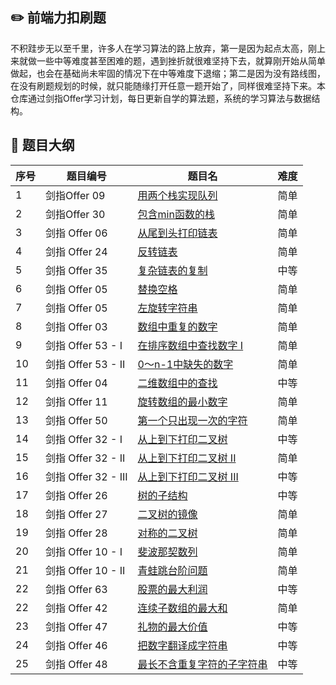 ## :pencil2: 前端力扣刷题
不积跬步无以至千里，许多人在学习算法的路上放弃，第一是因为起点太高，刚上来就做一些中等难度甚至困难的题，遇到挫折就很难坚持下去，就算刚开始从简单做起，也会在基础尚未牢固的情况下在中等难度下退缩；第二是因为没有路线图，在没有刷题规划的时候，就只能随缘打开任意一题开始了，同样很难坚持下来。本仓库通过剑指Offer学习计划，每日更新自学的算法题，系统的学习算法与数据结构。

## :tada: 题目大纲

序号 | 题目编号 | 题目名 | 难度
---------|---------|----------|---------
 1 | 剑指Offer 09 | <a href="/剑指Offer/Day-1/剑指 Offer 09. 用两个栈实现队列.ts">用两个栈实现队列</a> | 简单
 2 | 剑指Offer 30 | <a href="/剑指Offer/Day-1/剑指 Offer 30. 包含min函数的栈.ts">包含min函数的栈</a> | 简单
 3 | 剑指 Offer 06 | <a href="/剑指Offer/Day-2/剑指 Offer 06. 从尾到头打印链表.ts">从尾到头打印链表</a> | 简单
 4 | 剑指 Offer 24 | <a href="/剑指Offer/Day-2/剑指 Offer 24. 反转链表.ts">反转链表</a> | 简单
 5 | 剑指 Offer 35 | <a href="/剑指Offer/Day-2/剑指 Offer 35. 复杂链表的复制.ts">复杂链表的复制</a> | 中等
 6 | 剑指 Offer 05 | <a href="/剑指Offer/Day-3/剑指 Offer 05. 替换空格.ts">替换空格</a> | 简单
 7 | 剑指 Offer 05 | <a href="/剑指Offer/Day-3/剑指 Offer 58 - II. 左旋转字符串.ts">左旋转字符串</a> | 简单
 8 | 剑指 Offer 03 | <a href="/剑指Offer/Day-4/剑指 Offer 03. 数组中重复的数字.ts">数组中重复的数字</a> | 简单
 9 | 剑指 Offer 53 - I | <a href="/剑指Offer/Day-4/剑指 Offer 53 - I. 在排序数组中查找数字 I.ts">在排序数组中查找数字 I</a> | 简单
 10 | 剑指 Offer 53 - II | <a href="/剑指Offer/Day-4/剑指 Offer 53 - II. 0～n-1中缺失的数字.ts">0～n-1中缺失的数字</a> | 简单
 11 | 剑指 Offer 04 | <a href="/剑指Offer/Day-5/剑指 Offer 04. 二维数组中的查找.ts">二维数组中的查找</a> | 中等
 12 | 剑指 Offer 11 | <a href="/剑指Offer/Day-5/剑指 Offer 11. 旋转数组的最小数字.ts">旋转数组的最小数字</a> | 简单
 13 | 剑指 Offer 50 | <a href="/剑指Offer/Day-5/剑指 Offer 50. 第一个只出现一次的字符.ts">第一个只出现一次的字符</a> | 简单
 14 | 剑指 Offer 32 - I | <a href="/剑指Offer/Day-6/剑指 Offer 32 - I. 从上到下打印二叉树.ts">从上到下打印二叉树</a> | 中等
 15 | 剑指 Offer 32 - II | <a href="/剑指Offer/Day-6/剑指 Offer 32 - II. 从上到下打印二叉树 II.ts">从上到下打印二叉树 II</a> | 简单
 16 | 剑指 Offer 32 - III | <a href="/剑指Offer/Day-6/剑指 Offer 32 - III. 从上到下打印二叉树 III.ts">从上到下打印二叉树 III</a> | 中等
 17 | 剑指 Offer 26 | <a href="/剑指Offer/Day-7/剑指 Offer 26. 树的子结构.ts">树的子结构</a> | 中等
 18 | 剑指 Offer 27 | <a href="/剑指Offer/Day-7/剑指 Offer 27. 二叉树的镜像.ts">二叉树的镜像</a> | 简单
 19 | 剑指 Offer 28 | <a href="/剑指Offer/Day-7/剑指 Offer 28. 对称的二叉树.ts">对称的二叉树</a> | 简单
 20 | 剑指 Offer 10 - I | <a href="/剑指Offer/Day-8/剑指 Offer 10- I. 斐波那契数列.ts">斐波那契数列</a> | 简单
 21 | 剑指 Offer 10 - II | <a href="/剑指Offer/Day-8/剑指 Offer 10- II. 青蛙跳台阶问题.ts">青蛙跳台阶问题</a> | 简单
 22 | 剑指 Offer 63 | <a href="/剑指Offer/Day-8/剑指 Offer 63. 股票的最大利润.ts">股票的最大利润</a> | 中等
 22 | 剑指 Offer 42 | <a href="/剑指Offer/Day-9/剑指 Offer 42. 连续子数组的最大和.ts">连续子数组的最大和</a> | 简单
 23 | 剑指 Offer 47 | <a href="/剑指Offer/Day-9/剑指 Offer 47. 礼物的最大价值.ts">礼物的最大价值</a> | 中等
 24 | 剑指 Offer 46 | <a href="/剑指Offer/Day-10/剑指 Offer 46. 把数字翻译成字符串.ts">把数字翻译成字符串</a> | 中等
 25 | 剑指 Offer 48 | <a href="/剑指Offer/Day-10/剑指 Offer 48. 最长不含重复字符的子字符串.ts">最长不含重复字符的子字符串</a> | 中等

